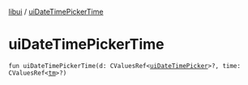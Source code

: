 [libui](README.md) / [uiDateTimePickerTime](ui-date-time-picker-time.md)

# uiDateTimePickerTime

`fun uiDateTimePickerTime(d: CValuesRef<`[`uiDateTimePicker`](ui-date-time-picker.md)`>?, time: CValuesRef<`[`tm`](tm.md)`>?)`